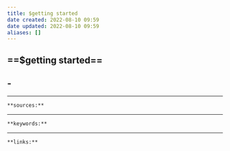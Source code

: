 ```yaml
---
title: $getting started
date created: 2022-08-10 09:59
date updated: 2022-08-10 09:59
aliases: []
---
```


## ==$getting started==



## -

---
`**sources:**`

---
`**keywords:**`

---
`**links:**`


